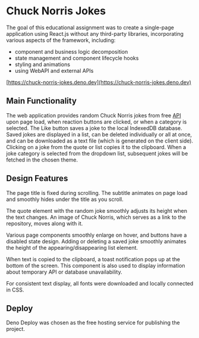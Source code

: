 # Chuck Norris Jokes
The goal of this educational assignment was to create a single-page application using React.js without any third-party libraries, incorporating various aspects of the framework, including:
- component and business logic decomposition
- state management and component lifecycle hooks
- styling and animations
- using WebAPI and external APIs

[https://chuck-norris-jokes.deno.dev](https://chuck-norris-jokes.deno.dev)

## Main Functionality
The web application provides random Chuck Norris jokes from free [API](https://api.chucknorris.io/#!) upon page load, when reaction buttons are clicked, or when a category is selected. The Like button saves a joke to the local IndexedDB database. Saved jokes are displayed in a list, can be deleted individually or all at once, and can be downloaded as a text file (which is generated on the client side). Clicking on a joke from the quote or list copies it to the clipboard. When a joke category is selected from the dropdown list, subsequent jokes will be fetched in the chosen theme.

## Design Features
The page title is fixed during scrolling. The subtitle animates on page load and smoothly hides under the title as you scroll.

The quote element with the random joke smoothly adjusts its height when the text changes. An image of Chuck Norris, which serves as a link to the repository, moves along with it.

Various page components smoothly enlarge on hover, and buttons have a disabled state design. Adding or deleting a saved joke smoothly animates the height of the appearing/disappearing list element.

When text is copied to the clipboard, a toast notification pops up at the bottom of the screen. This component is also used to display information about temporary API or database unavailability.

For consistent text display, all fonts were downloaded and locally connected in CSS.

## Deploy

Deno Deploy was chosen as the free hosting service for publishing the project.